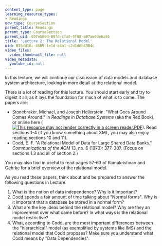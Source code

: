 ```yaml
---
content_type: page
learning_resource_types:
- Readings
ocw_type: CourseSection
parent_title: Readings
parent_type: CourseSection
parent_uid: 607e580d-09fd-cfa0-0f08-a87ae0de6ad6
title: 'Lecture 2: The Relational Model'
uid: 835dd16a-4689-fe1d-a4a1-c2d1d6b4304c
video_files:
  video_thumbnail_file: null
video_metadata:
  youtube_id: null
---
```


In this lecture, we will continue our discussion of data models and database system architecture, looking in more detail at the relational model.

There is a lot of reading for this lecture. You should start early and try to digest it all, as it lays the foundation for much of what is to come. The papers are:

*   Stonebraker, Michael, and Joseph Hellerstein. "What Goes Around Comes Around." In _Readings in Database Systems_ (aka the Red Book), or online here ([![This resource may not render correctly in a screen reader.](/images/inacessible.gif)PDF](https://people.cs.umass.edu/~yanlei/courses/CS691LL-f06/papers/SH05.pdf)). Read sections 1-4 (if you know something about XML, you may also enjoy reading sections 10 and 11).
*   Codd, E. F. "A Relational Model of Data for Large Shared Data Banks." _Communications of the ACM_ 13, no. 6 (1970): 377-387. (Focus on sections 1.3 and all of section 2.)

You may also find in useful to read pages 57-63 of Ramakrishnan and Gehrke for a brief overview of the relational model.

As you read these papers, think about and be prepared to answer the following questions in Lecture:

1.  What is the notion of data independence? Why is it important?
2.  Codd spends a fair amount of time talking about "Normal forms". Why is it important that a database be stored in a normal form?
3.  What are the key ideas behind the relational model? Why are they an improvement over what came before? In what ways is the relational model restrictive?
4.  What, according to Codd, are the most important differences between the "hierarchical" model (as exemplified by systems like IMS) and the relational model that Codd proposes? Make sure you understand what Codd means by "Data Dependencies".